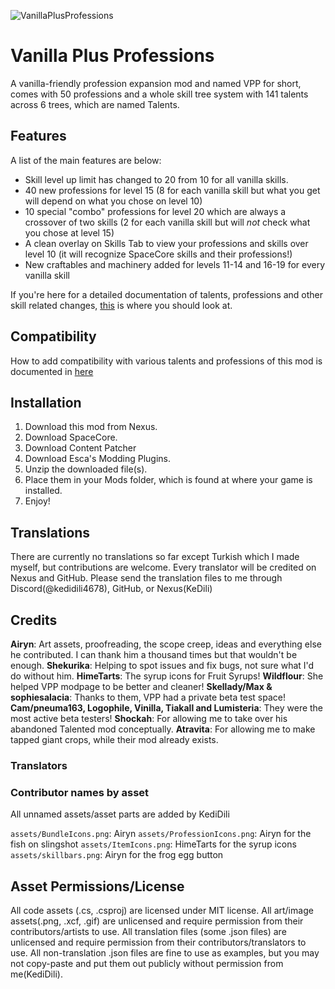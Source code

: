 ![VanillaPlusProfessions](https://github.com/user-attachments/assets/83117448-8b91-4955-8e08-5bca3e727c8a)

# Vanilla Plus Professions
A vanilla-friendly profession expansion mod and named VPP for short, comes with 50 professions and a whole skill tree system with 141 talents across 6 trees, which are named Talents.

## Features
A list of the main features are below:

- Skill level up limit has changed to 20 from 10 for all vanilla skills.
- 40 new professions for level 15 (8 for each vanilla skill but what you get will depend on what you chose on level 10)
- 10 special "combo" professions for level 20 which are always a crossover of two skills (2 for each vanilla skill but will *not* check what you chose at level 15)
- A clean overlay on Skills Tab to view your professions and skills over level 10 (it will recognize SpaceCore skills and their professions!)
- New craftables and machinery added for levels 11-14 and 16-19 for every vanilla skill

If you're here for a detailed documentation of talents, professions and other skill related changes, [this](https://github.com/KediDili/VanillaPlusProfessions/blob/main/features.md) is where you should look at.

## Compatibility
How to add compatibility with various talents and professions of this mod is documented in [here](https://github.com/KediDili/VanillaPlusProfessions/blob/main/compatibility.md)

## Installation
1) Download this mod from Nexus.
2) Download SpaceCore.
3) Download Content Patcher
4) Download Esca's Modding Plugins.
5) Unzip the downloaded file(s).
6) Place them in your Mods folder, which is found at where your game is installed.
7) Enjoy!

## Translations
There are currently no translations so far except Turkish which I made myself, but contributions are welcome. Every translator will be credited on Nexus and GitHub.
Please send the translation files to me through Discord(@kedidili4678), GitHub, or Nexus(KeDili)

## Credits
**Airyn**: Art assets, proofreading, the scope creep, ideas and everything else he contributed. I can thank him a thousand times but that wouldn't be enough.
**Shekurika**: Helping to spot issues and fix bugs, not sure what I'd do without him.
**HimeTarts**: The syrup icons for Fruit Syrups!
**Wildflour**: She helped VPP modpage to be better and cleaner!
**Skellady/Max & sophiesalacia**: Thanks to them, VPP had a private beta test space!
**Cam/pneuma163, Logophile, Vinilla, Tiakall and Lumisteria**: They were the most active beta testers!
**Shockah**: For allowing me to take over his abandoned Talented mod conceptually.
**Atravita**: For allowing me to make tapped giant crops, while their mod already exists.

### Translators

### Contributor names by asset
All unnamed assets/asset parts are added by KediDili

``assets/BundleIcons.png``: Airyn
``assets/ProfessionIcons.png``: Airyn for the fish on slingshot
``assets/ItemIcons.png``: HimeTarts for the syrup icons
``assets/skillbars.png``: Airyn for the frog egg button

## Asset Permissions/License
All code assets (.cs, .csproj) are licensed under MIT license.
All art/image assets(.png, .xcf, .gif) are unlicensed and require permission from their contributors/artists to use.
All translation files (some .json files) are unlicensed and require permission from their contributors/translators to use.
All non-translation .json files are fine to use as examples, but you may not copy-paste and put them out publicly without permission from me(KediDili).










